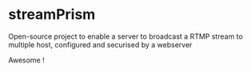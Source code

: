 # streamPrism
Open-source project to enable a server to broadcast a RTMP stream to multiple host, configured and securised by a webserver

Awesome !
